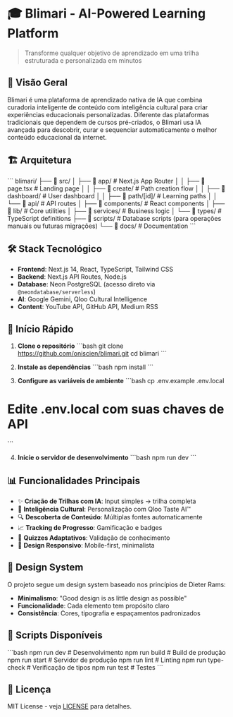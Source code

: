 # 🎓 Blimari - AI-Powered Learning Platform

> Transforme qualquer objetivo de aprendizado em uma trilha estruturada e personalizada em minutos

## 🚀 Visão Geral

Blimari é uma plataforma de aprendizado nativa de IA que combina curadoria inteligente de conteúdo com inteligência cultural para criar experiências educacionais personalizadas. Diferente das plataformas tradicionais que dependem de cursos pré-criados, o Blimari usa IA avançada para descobrir, curar e sequenciar automaticamente o melhor conteúdo educacional da internet.

## 🏗️ Arquitetura

\`\`\`
blimari/
├── 📂 src/
│   ├── 📂 app/                 # Next.js App Router
│   │   ├── 📄 page.tsx         # Landing page
│   │   ├── 📂 create/          # Path creation flow
│   │   ├── 📂 dashboard/       # User dashboard
│   │   ├── 📂 path/[id]/       # Learning paths
│   │   └── 📂 api/             # API routes
│   ├── 📂 components/          # React components
│   ├── 📂 lib/                 # Core utilities
│   ├── 📂 services/            # Business logic
│   └── 📂 types/               # TypeScript definitions
├── 📂 scripts/                 # Database scripts (para operações manuais ou futuras migrações)
└── 📂 docs/                    # Documentation
\`\`\`

## 🛠️ Stack Tecnológico

- **Frontend**: Next.js 14, React, TypeScript, Tailwind CSS
- **Backend**: Next.js API Routes, Node.js
- **Database**: Neon PostgreSQL (acesso direto via `@neondatabase/serverless`)
- **AI**: Google Gemini, Qloo Cultural Intelligence
- **Content**: YouTube API, GitHub API, Medium RSS

## 🚀 Início Rápido

1.  **Clone o repositório**
  \`\`\`bash
  git clone https://github.com/oniscien/blimari.git
  cd blimari
  \`\`\`

2.  **Instale as dependências**
  \`\`\`bash
  npm install
  \`\`\`

3.  **Configure as variáveis de ambiente**
  \`\`\`bash
  cp .env.example .env.local
  # Edite .env.local com suas chaves de API
  \`\`\`

4.  **Inicie o servidor de desenvolvimento**
  \`\`\`bash
  npm run dev
  \`\`\`

## 📊 Funcionalidades Principais

-   ✨ **Criação de Trilhas com IA**: Input simples → trilha completa
-   🧠 **Inteligência Cultural**: Personalização com Qloo Taste AI™
-   🔍 **Descoberta de Conteúdo**: Múltiplas fontes automaticamente
-   📈 **Tracking de Progresso**: Gamificação e badges
-   🎯 **Quizzes Adaptativos**: Validação de conhecimento
-   📱 **Design Responsivo**: Mobile-first, minimalista

## 🎨 Design System

O projeto segue um design system baseado nos princípios de Dieter Rams:
-   **Minimalismo**: "Good design is as little design as possible"
-   **Funcionalidade**: Cada elemento tem propósito claro
-   **Consistência**: Cores, tipografia e espaçamentos padronizados

## 🔧 Scripts Disponíveis

\`\`\`bash
npm run dev          # Desenvolvimento
npm run build        # Build de produção
npm run start        # Servidor de produção
npm run lint         # Linting
npm run type-check   # Verificação de tipos
npm run test         # Testes
\`\`\`

## 📝 Licença

MIT License - veja [LICENSE](LICENSE) para detalhes.
